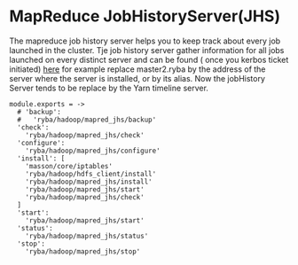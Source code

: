 
# MapReduce JobHistoryServer(JHS)

The mapreduce job history server helps you to keep track about every job launched in the cluster.
Tje job history server gather information for all jobs launched on every distinct server and can be found ( once you kerbos ticket initiated) [here](http://master1.ryba:19888/jobhistory) for example
replace master2.ryba by the address of the server where the server is installed, or by its alias.
Now the jobHistory Server tends to be replace by the Yarn timeline server.


    module.exports = ->
      # 'backup':
      #   'ryba/hadoop/mapred_jhs/backup'
      'check':
        'ryba/hadoop/mapred_jhs/check'
      'configure':
        'ryba/hadoop/mapred_jhs/configure'
      'install': [
        'masson/core/iptables'
        'ryba/hadoop/hdfs_client/install'
        'ryba/hadoop/mapred_jhs/install'
        'ryba/hadoop/mapred_jhs/start'
        'ryba/hadoop/mapred_jhs/check'
      ]
      'start':
        'ryba/hadoop/mapred_jhs/start'
      'status':
        'ryba/hadoop/mapred_jhs/status'
      'stop':
        'ryba/hadoop/mapred_jhs/stop'

[druid]: http://druid.io/docs/latest/configuration/hadoop.html
[amb-mr-site]: https://github.com/apache/ambari/blob/trunk/ambari-server/src/main/resources/stacks/HDP/2.3/services/YARN/configuration-mapred/mapred-site.xml
